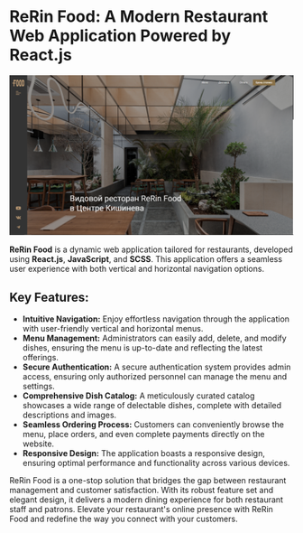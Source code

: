 <H1> ReRin Food: A Modern Restaurant Web Application Powered by React.js</H1>
<div align="center"><img width="960" alt="main" src="projectpics/main_page.png"></div>

**ReRin Food** is a dynamic web application tailored for restaurants, developed using **React.js**, **JavaScript**, and **SCSS**. This application offers a seamless user experience with both vertical and horizontal navigation options.

## Key Features:

- **Intuitive Navigation:** Enjoy effortless navigation through the application with user-friendly vertical and horizontal menus.
- **Menu Management:** Administrators can easily add, delete, and modify dishes, ensuring the menu is up-to-date and reflecting the latest offerings.
- **Secure Authentication:** A secure authentication system provides admin access, ensuring only authorized personnel can manage the menu and settings.
- **Comprehensive Dish Catalog:** A meticulously curated catalog showcases a wide range of delectable dishes, complete with detailed descriptions and images.
- **Seamless Ordering Process:** Customers can conveniently browse the menu, place orders, and even complete payments directly on the website.
- **Responsive Design:** The application boasts a responsive design, ensuring optimal performance and functionality across various devices.

ReRin Food is a one-stop solution that bridges the gap between restaurant management and customer satisfaction. With its robust feature set and elegant design, it delivers a modern dining experience for both restaurant staff and patrons. Elevate your restaurant's online presence with ReRin Food and redefine the way you connect with your customers.
